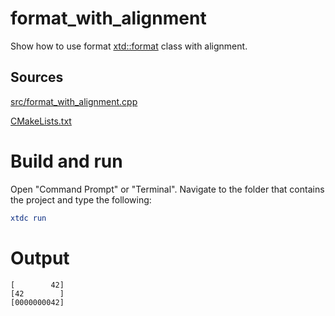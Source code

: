 # format_with_alignment

Show how to use format [xtd::format](https://gammasoft71.github.io/xtd/reference_guides/latest/_format_page.html) class with alignment.

## Sources

[src/format_with_alignment.cpp](src/format_with_alignment.cpp)

[CMakeLists.txt](CMakeLists.txt)

# Build and run

Open "Command Prompt" or "Terminal". Navigate to the folder that contains the project and type the following:

```cmake
xtdc run
```

# Output

```
[        42]
[42        ]
[0000000042]
```

